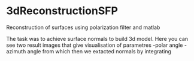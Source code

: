 # 3dReconstructionSFP
Reconstruction of surfaces using polarization filter and matlab

The task was to achieve surface normals to build 3d model. 
Here you can see two result images that give visualisation of parametres
-polar angle
-azimuth angle
from which then we extacted normals by integrating

